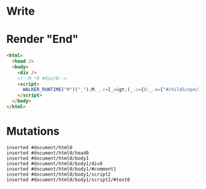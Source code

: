 # Write
  <div></div><!--M_*0 #div/0--><script>WALKER_RUNTIME("M")("_");M._.r=[_=>(_.c={0:_.a={"#childScope/1":_.b={}},1:_.b},_.b.el=_._["packages/translator-tags/src/__tests__/fixtures/native-tag-ref-effect-child/template.marko_0/#div"](_.a),_.c),1,"packages/translator-tags/src/__tests__/fixtures/native-tag-ref-effect-child/components/hello-setter.marko_0_el",0];M._.w()</script>


# Render "End"
```html
<html>
  <head />
  <body>
    <div />
    <!--M_*0 #div/0-->
    <script>
      WALKER_RUNTIME("M")("_");M._.r=[_=&gt;(_.c={0:_.a={"#childScope/1":_.b={}},1:_.b},_.b.el=_._["packages/translator-tags/src/__tests__/fixtures/native-tag-ref-effect-child/template.marko_0/#div"](_.a),_.c),1,"packages/translator-tags/src/__tests__/fixtures/native-tag-ref-effect-child/components/hello-setter.marko_0_el",0];M._.w()
    </script>
  </body>
</html>
```

# Mutations
```
inserted #document/html0
inserted #document/html0/head0
inserted #document/html0/body1
inserted #document/html0/body1/div0
inserted #document/html0/body1/#comment1
inserted #document/html0/body1/script2
inserted #document/html0/body1/script2/#text0
```